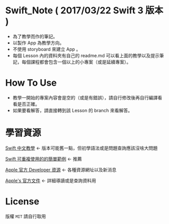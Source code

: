 # Swift_Note ( 2017/03/22 Swift 3 版本 )
- 為了教學而作的筆記。
- 以製作 App 為教學方向。
- 不使用 storyboard 來建立 App 。
- 每個 Lesson 內的資料夾有自己的 readme.md 可以看上面的教學以及提示筆記，每個課程都會包含一個以上的小專案（或是延續專案）。
# How To Use 
- 教學一開始的專案內容會是空的（或是有錯誤），請自行修改後再自行編譯看看是否正確。
- 如果要看解答，請直接轉到該 Lesson 的 branch 來看解答。

# 學習資源
[Swift 中文教學](https://tommy60703.gitbooks.io/swift-language-traditional-chinese/content/chapter1/chapter1.html) <- 版本可能舊一點，但初學語法或是問題查詢應該沒啥大問題

[Swift 可重複使用的的簡單範例](https://github.com/SwiftCarlos/Swift) <- 推薦

[Apple 官方 Developer 資源](https://developer.apple.com/swift/resources/) <- 各種資源網址以及新消息

[Apple's 官方文件](https://developer.apple.com/library/prerelease/content/documentation/Swift/Conceptual/Swift_Programming_Language/TheBasics.html#//apple_ref/doc/uid/TP40014097-CH5-ID309) <- 詳細導讀或是查詢資料用

# License
版權 ```MIT``` 請自行取用
